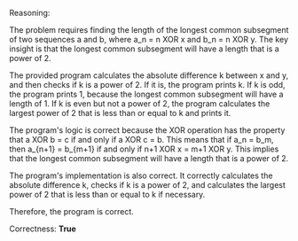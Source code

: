 Reasoning:

The problem requires finding the length of the longest common subsegment of two sequences a and b, where a_n = n XOR x and b_n = n XOR y. The key insight is that the longest common subsegment will have a length that is a power of 2.

The provided program calculates the absolute difference k between x and y, and then checks if k is a power of 2. If it is, the program prints k. If k is odd, the program prints 1, because the longest common subsegment will have a length of 1. If k is even but not a power of 2, the program calculates the largest power of 2 that is less than or equal to k and prints it.

The program's logic is correct because the XOR operation has the property that a XOR b = c if and only if a XOR c = b. This means that if a_n = b_m, then a_{n+1} = b_{m+1} if and only if n+1 XOR x = m+1 XOR y. This implies that the longest common subsegment will have a length that is a power of 2.

The program's implementation is also correct. It correctly calculates the absolute difference k, checks if k is a power of 2, and calculates the largest power of 2 that is less than or equal to k if necessary.

Therefore, the program is correct.

Correctness: **True**
